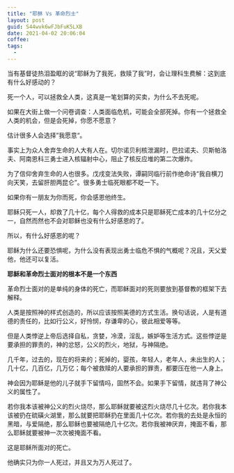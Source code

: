 ```yaml
---
title: "耶稣 Vs 革命烈士"
layout: post
guid: S44wvk6wFJbFuK5LXB
date: 2021-04-02 20:06:04
coffee:
tags:
  -
---
```


当有基督徒热泪盈眶的说“耶稣为了我死，救赎了我”时，会让理科生费解：这到底有什么好感动的？

死一个人，可以拯救全人类，这真是一笔划算的买卖，为什么不去死呢。

如果在大街上做一个问卷调查：人类面临危机，可能会全部死掉。你有一个拯救全人类的机会，但是会死掉，你愿不愿意？

估计很多人会选择”我愿意“。

事实上为众人舍弃生命的人大有人在。切尔诺贝利核泄漏时，巴拉诺夫、贝斯帕洛夫、阿南恩科三勇士进入核辐射中心，阻止了核反应堆的第二次爆炸。

为了信仰舍弃生命的人也很多。戊戌变法失败，谭嗣同临行前作绝命诗“我自横刀向天笑，去留肝胆两昆仑”。很多勇士临死眼都不眨一下。

如果你有一朋友为你而死，你会感恩他终生。

耶稣只死一人，却救了几十亿，每个人得救的成本只是耶稣死亡成本的几十亿分之一，自然而然也不会对耶稣也没有什么好感恩的了。

所以，有什么好感恩的呢？

耶稣为什么还要恐惧呢，为什么没有表现出勇士临危不惧的气概呢？况且，天父爱他，他还可以复活。

**耶稣和革命烈士面对的根本不是一个东西**

革命烈士面对的是单纯的身体的死亡，而耶稣面对的死则要放到基督教的框架下去解释。

人类是按照神的样式创造的，所以应该按照美德的方式生活。换句话说，人是有道德的责任的，比如行公义，好怜悯，存谦卑的心，彼此相爱等等。

但是人类悖逆上帝后选择自私，贪婪，冷漠，淫乱，嫉妒等生活方式。这些悖逆是要承担的罪责的，神的忿怒，公义的烈火，地狱，与神隔绝。

几千年，过去的，现在的将来的；死掉的，婴孩，年轻人，老年人，未出生的人；几十亿，几百亿，几万亿；每个被救赎的人要承担的罪责，都要压在他一人身上。

神会因为耶稣是他的儿子就手下留情吗，固然不会。如果手下留情，就违背了神公义的属性了。

若你我本该被神公义的烈火烧尽，那么耶稣就要被这烈火烧尽几十亿次。若你我本该被扔在硫磺火湖里，那么就要把耶稣扔在里面几十亿次。若你我的去处是永恒的黑暗，与爱隔绝，那么耶稣也要被隔绝几十亿次。若你我被神厌弃，掩面不看，那么耶稣就要被神一次次被掩面不看。

这是耶稣所面对的死亡。

他确实只为你一人死过，并且又为万人死过了。



